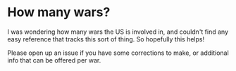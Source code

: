 # How many wars?

I was wondering how many wars the US is involved in, and couldn't find any easy reference that tracks this sort of thing. So hopefully this helps!

Please open up an issue if you have some corrections to make, or additional info that can be offered per war.

